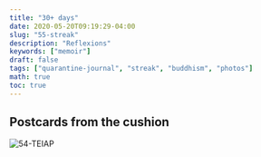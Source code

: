 ```yaml
---
title: "30+ days"
date: 2020-05-20T09:19:29-04:00
slug: "55-streak"
description: "Reflexions"
keywords: ["memoir"]
draft: false
tags: ["quarantine-journal", "streak", "buddhism", "photos"]
math: true
toc: true
---
```

<h2>Postcards from the cushion</h2>

![54-TEIAP](/55-streak.png)

